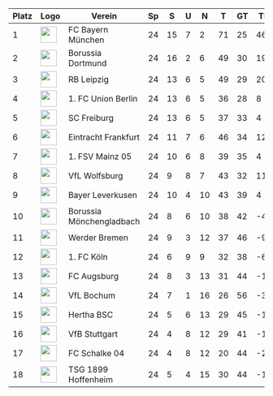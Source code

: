 |Platz|Logo|Verein|Sp|S|U|N|T|GT|TD|Pkte|Letzte 5|Spiel|
|-----|----|------|--|-|-|-|-|--|--|----|--------|-----|
|1|<img src="https://i.imgur.com/jJEsJrj.png" height="32" />|FC Bayern München|24|15|7|2|71|25|46|52|✅✅✅❌✅||
|2|<img src="https://upload.wikimedia.org/wikipedia/commons/thumb/6/67/Borussia_Dortmund_logo.svg/560px-Borussia_Dortmund_logo.svg.png" height="32" />|Borussia Dortmund|24|16|2|6|49|30|19|50|➖✅✅✅✅||
|3|<img src="https://i.imgur.com/Rpwsjz1.png" height="32" />|RB Leipzig|24|13|6|5|49|29|20|45|✅❌✅✅❌||
|4|<img src="https://assets.dfb.de/uploads/000/018/232/small_union-Berlin.jpg" height="32" />|1. FC Union Berlin|24|13|6|5|36|28|8|45|➖➖❌➖✅||
|5|<img src="https://i.imgur.com/r3mvi0h.png" height="32" />|SC Freiburg|24|13|6|5|37|33|4|45|✅➖➖✅✅||
|6|<img src="https://i.imgur.com/X8NFkOb.png" height="32" />|Eintracht Frankfurt|24|11|7|6|46|34|12|40|➖➖❌✅❌||
|7|<img src="https://upload.wikimedia.org/wikipedia/commons/thumb/9/9e/Logo_Mainz_05.svg/1200px-Logo_Mainz_05.svg.png" height="32" />|1. FSV Mainz 05|24|10|6|8|39|35|4|36|➖✅✅✅✅||
|8|<img src="https://i.imgur.com/ucqKV4B.png" height="32" />|VfL Wolfsburg|24|9|8|7|43|32|11|35|➖➖✅❌➖||
|9|<img src="https://upload.wikimedia.org/wikipedia/de/thumb/f/f7/Bayer_Leverkusen_Logo.svg/1200px-Bayer_Leverkusen_Logo.svg.png" height="32" />|Bayer Leverkusen|24|10|4|10|43|39|4|34|✅✅➖❌✅||
|10|<img src="https://i.imgur.com/KSIk0Eu.png" height="32" />|Borussia Mönchengladbach|24|8|6|10|38|42|-4|30|❌➖❌✅❌||
|11|<img src="https://upload.wikimedia.org/wikipedia/commons/thumb/b/be/SV-Werder-Bremen-Logo.svg/681px-SV-Werder-Bremen-Logo.svg.png" height="32" />|Werder Bremen|24|9|3|12|37|46|-9|30|❌❌✅❌❌||
|12|<img src="https://upload.wikimedia.org/wikipedia/en/thumb/5/53/FC_Cologne_logo.svg/1200px-FC_Cologne_logo.svg.png" height="32" />|1. FC Köln|24|6|9|9|32|38|-6|27|❌➖❌❌✅||
|13|<img src="https://i.imgur.com/sdE62e2.png" height="32" />|FC Augsburg|24|8|3|13|31|44|-13|27|❌✅❌✅❌||
|14|<img src="https://i.imgur.com/5jy3Gfr.png" height="32" />|VfL Bochum|24|7|1|16|26|56|-30|22|✅❌❌❌❌||
|15|<img src="https://i.imgur.com/apFwbYZ.png" height="32" />|Hertha BSC|24|5|6|13|29|45|-16|21|➖❌✅❌✅||
|16|<img src="https://i.imgur.com/v0tkpNx.png" height="32" />|VfB Stuttgart|24|4|8|12|29|41|-12|20|➖❌❌✅❌||
|17|<img src="https://upload.wikimedia.org/wikipedia/commons/9/97/FC_Schalke_04_Logo.png" height="32" />|FC Schalke 04|24|4|8|12|20|44|-24|20|➖✅✅➖➖||
|18|<img src="https://i.imgur.com/gF0PfEl.png" height="32" />|TSG 1899 Hoffenheim|24|5|4|15|30|44|-14|19|❌❌❌❌❌||
